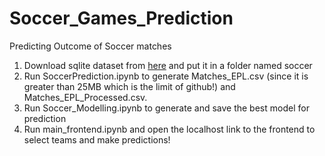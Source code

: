 # Soccer_Games_Prediction
Predicting Outcome of Soccer matches

1) Download sqlite dataset from [here](https://www.kaggle.com/hugomathien/soccer/downloads/database.sqlite/10) and put it in a folder named soccer
2) Run SoccerPrediction.ipynb to generate Matches_EPL.csv (since it is greater than 25MB which is the limit of github!) and Matches_EPL_Processed.csv.
3) Run Soccer_Modelling.ipynb to generate and save the best model for prediction
4) Run main_frontend.ipynb and open the localhost link to the frontend to select teams and make predictions!


